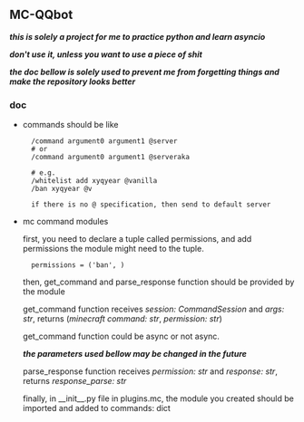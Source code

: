 ## MC-QQbot

***this is solely a project for me to practice python and learn asyncio***

***don't use it, unless you want to use a piece of shit***

***the doc bellow is solely used to prevent me from forgetting things and make the repository looks better***

### doc

- commands should be like
    
        /command argument0 argument1 @server
        # or
        /command argument0 argument1 @serveraka
        
        # e.g.
        /whitelist add xyqyear @vanilla
        /ban xyqyear @v
        
        if there is no @ specification, then send to default server
        
- mc command modules
    
    first, you need to declare a tuple called permissions, and add permissions the 
    module might need to the tuple.
        
        permissions = ('ban', )
    
    then, get_command and parse_response function should be provided by the module
    
    get_command function receives *session: CommandSession* and *args: str*, 
    returns (*minecraft command: str*, *permission: str*)
    
    get_command function could be async or not async.
    
    ***the parameters used bellow may be changed in the future***
    
    parse_response function receives *permission: str* and *response: str*, 
    returns *response_parse: str*
    
    finally, in \_\_init__.py file in plugins.mc, the module you created should be 
    imported and added to commands: dict
